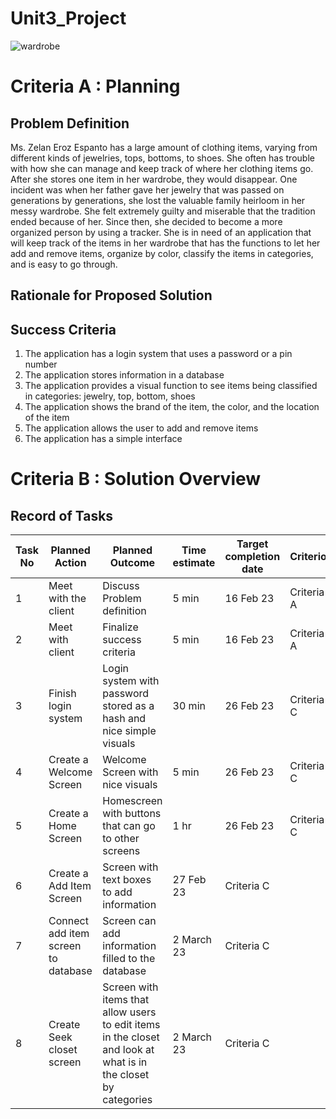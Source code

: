# Unit3_Project

![wardrobe](https://user-images.githubusercontent.com/112055062/217793401-65c8d5ba-5443-415b-b1d9-6c0537ab58ac.jpeg)

# Criteria A : Planning
## Problem Definition
Ms. Zelan Eroz Espanto has a large amount of clothing items, varying from different kinds of jewelries, tops, bottoms, to shoes. She often has trouble with how she can manage and keep track of where her clothing items go. After she stores one item in her wardrobe, they would disappear. One incident was when her father gave her jewelry that was passed on generations by generations, she lost the valuable family heirloom in her messy wardrobe. She felt extremely guilty and miserable that the tradition ended because of her. Since then, she decided to become a more organized person by using a tracker. She is in need of an application that will keep track of the items in her wardrobe that has the functions to let her add and remove items, organize by color, classify the items in categories, and is easy to go through.

## Rationale for Proposed Solution

## Success Criteria
1. The application has a login system that uses a password or a pin number
2. The application stores information in a database
3. The application provides a visual function to see items being classified in categories: jewelry, top, bottom, shoes
4. The application shows the brand of the item, the color, and the location of the item
5. The application allows the user to add and remove items
6. The application has a simple interface 

# Criteria B : Solution Overview

## Record of Tasks
| Task No | Planned Action| Planned Outcome| Time estimate | Target completion date | Criterion |
|-|--------|--------|---|---|---|
|1|Meet with the client|Discuss Problem definition| 5 min| 16 Feb 23| Criteria A|
|2|Meet with client| Finalize success criteria| 5 min | 16 Feb 23| Criteria A|
|3| Finish login system| Login system with password stored as a hash and nice simple visuals| 30 min| 26 Feb 23 |Criteria C|
|4| Create a Welcome Screen| Welcome Screen with nice visuals| 5 min| 26 Feb 23| Criteria C|
|5| Create a Home Screen| Homescreen with buttons that can go to other screens | 1 hr | 26 Feb 23 | Criteria C|
|6| Create a Add Item Screen| Screen with text boxes to add information| 27 Feb 23| Criteria C|
|7| Connect add item screen to database| Screen can add information filled to the database | 2 March 23| Criteria C|
|8| Create Seek closet screen| Screen with items that allow users to edit items in the closet and look at what is in the closet by categories| 2 March 23| Criteria C|
